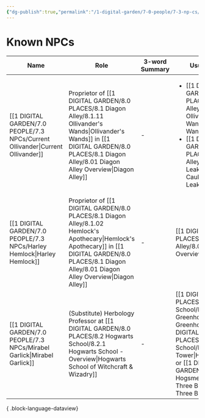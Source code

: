 ```yaml
---
{"dg-publish":true,"permalink":"/1-digital-garden/7-0-people/7-3-np-cs/7-3-1-np-cs-overview/","title":"NPCs Overview","tags":["MOC"]}
---
```


# Known NPCs

| Name                                                                               | Role                                                                                                                | 3-word Summary | Usually found in                                                                                                                                                                                                                | Tags                                                                                       |
| ---------------------------------------------------------------------------------- | ------------------------------------------------------------------------------------------------------------------- | -------------- | ------------------------------------------------------------------------------------------------------------------------------------------------------------------------------------------------------------------------------- | ------------------------------------------------------------------------------------------ |
| [[1 DIGITAL GARDEN/7.0 PEOPLE/7.3 NPCs/Current Ollivander\|Current Ollivander]] | Proprietor of [[1 DIGITAL GARDEN/8.0 PLACES/8.1 Diagon Alley/8.1.11 Ollivander's Wands\|Ollivander's Wands]] in [[1 DIGITAL GARDEN/8.0 PLACES/8.1 Diagon Alley/8.01 Diagon Alley Overview\|Diagon Alley]]     | \-             | <ul><li>[[1 DIGITAL GARDEN/8.0 PLACES/8.1 Diagon Alley/8.1.11 Ollivander's Wands.md\\|Ollivander's Wands]]</li><li>[[1 DIGITAL GARDEN/8.0 PLACES/8.1 Diagon Alley/8.1.01 The Leaky Cauldron.md\\|The Leaky Cauldron]]</li></ul> | <ul><li>#person</li><li>#diagon-alley</li><li>#shopkeeper</li></ul>                        |
| [[1 DIGITAL GARDEN/7.0 PEOPLE/7.3 NPCs/Harley Hemlock\|Harley Hemlock]]         | Proprietor of [[1 DIGITAL GARDEN/8.0 PLACES/8.1 Diagon Alley/8.1.02 Hemlock's Apothecary\|Hemlock's Apothecary]] in [[1 DIGITAL GARDEN/8.0 PLACES/8.1 Diagon Alley/8.01 Diagon Alley Overview\|Diagon Alley]] | \-             | [[1 DIGITAL GARDEN/8.0 PLACES/8.1 Diagon Alley/8.01 Diagon Alley Overview\|Diagon Alley]]                                                                                                                                    | <ul><li>#person</li><li>diagon-alley</li><li>#shopkeeper</li></ul>                         |
| [[1 DIGITAL GARDEN/7.0 PEOPLE/7.3 NPCs/Mirabel Garlick\|Mirabel Garlick]]       | (Substitute) Herbology Professor at [[1 DIGITAL GARDEN/8.0 PLACES/8.2 Hogwarts School/8.2.1 Hogwarts School - Overview\|Hogwarts School of Witchcraft & Wizadry]]   | \-             | [[1 DIGITAL GARDEN/8.0 PLACES/8.2 Hogwarts School/Herbology Greenhouses\|Herbology Greenhouses]] , [[1 DIGITAL GARDEN/8.0 PLACES/8.2 Hogwarts School/Hufflepuff Tower\|Hufflepuff Tower]] or [[1 DIGITAL GARDEN/8.0 PLACES/8.3 Hogsmeade Village/The Three Broomsticks\|The Three Broomsticks]]                                                                                                                                                   | <ul><li>#person</li><li>#hogwarts-faculty</li><li>#professor</li><li>#hufflepuff</li></ul> |

{ .block-language-dataview}
